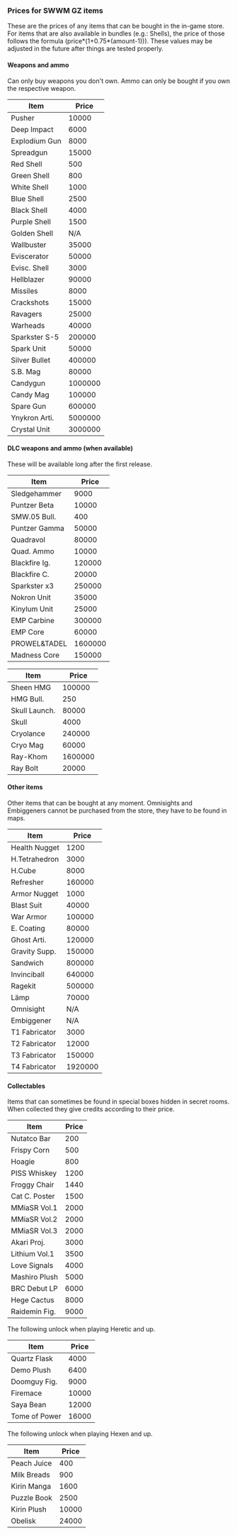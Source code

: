### Prices for SWWM GZ items

These are the prices of any items that can be bought in the in-game store.
For items that are also available in bundles (e.g.: Shells), the price of
those follows the formula (price*(1+0.75*(amount-1))).
These values may be adjusted in the future after things are tested properly.

#### Weapons and ammo

Can only buy weapons you don't own. Ammo can only be bought if you own the
respective weapon.

  Item          | Price
  ------------- | -----
  Pusher	| 10000
  Deep Impact	| 6000
  Explodium Gun	| 8000
  Spreadgun	| 15000
   Red Shell	| 500
   Green Shell	| 800
   White Shell	| 1000
   Blue Shell	| 2500
   Black Shell	| 4000
   Purple Shell	| 1500
   Golden Shell | N/A
  Wallbuster	| 35000
  Eviscerator	| 50000
   Evisc. Shell	| 3000
  Hellblazer	| 90000
   Missiles	| 8000
   Crackshots	| 15000
   Ravagers	| 25000
   Warheads	| 40000
  Sparkster S-5	| 200000
   Spark Unit	| 50000
  Silver Bullet	| 400000
   S.B. Mag	| 80000
  Candygun	| 1000000
   Candy Mag	| 100000
   Spare Gun	| 600000
  Ynykron Arti.	| 5000000
   Crystal Unit	| 3000000

#### DLC weapons and ammo (when available)

These will be available long after the first release.

  Item          | Price
  ------------- | -----
  Sledgehammer	| 9000
  Puntzer Beta	| 10000
   SMW.05 Bull.	| 400
  Puntzer Gamma	| 50000
  Quadravol	| 80000
   Quad. Ammo	| 10000
  Blackfire Ig.	| 120000
   Blackfire C.	| 20000
  Sparkster x3	| 250000
   Nokron Unit	| 35000
   Kinylum Unit	| 25000
  EMP Carbine	| 300000
   EMP Core	| 60000
  PROWEL&TADEL	| 1600000
   Madness Core	| 150000

  Item          | Price
  ------------- | -----
  Sheen HMG	| 100000
   HMG Bull.	| 250
  Skull Launch.	| 80000
   Skull	| 4000
  Cryolance	| 240000
   Cryo Mag	| 60000
  Ray-Khom	| 1600000
   Ray Bolt	| 20000

#### Other items

Other items that can be bought at any moment. Omnisights and Embiggeners cannot
be purchased from the store, they have to be found in maps.

  Item          | Price
  ------------- | -----
  Health Nugget	| 1200
  H.Tetrahedron	| 3000
  H.Cube	| 8000
  Refresher	| 160000
  Armor Nugget	| 1000
  Blast Suit	| 40000
  War Armor	| 100000
  E. Coating	| 80000
  Ghost Arti.	| 120000
  Gravity Supp.	| 150000
  Sandwich	| 800000
  Invinciball	| 640000
  Ragekit	| 500000
  Lämp		| 70000
  Omnisight	| N/A
  Embiggener	| N/A
  T1 Fabricator	| 3000
  T2 Fabricator	| 12000
  T3 Fabricator	| 150000
  T4 Fabricator	| 1920000

#### Collectables

Items that can sometimes be found in special boxes hidden in secret rooms. When
collected they give credits according to their price.

  Item          | Price
  ------------- | -----
  Nutatco Bar	| 200
  Frispy Corn	| 500
  Hoagie	| 800
  PISS Whiskey	| 1200
  Froggy Chair	| 1440
  Cat C. Poster	| 1500
  MMiaSR Vol.1	| 2000
  MMiaSR Vol.2	| 2000
  MMiaSR Vol.3	| 2000
  Akari Proj.	| 3000
  Lithium Vol.1	| 3500
  Love Signals	| 4000
  Mashiro Plush	| 5000
  BRC Debut LP	| 6000
  Hege Cactus	| 8000
  Raidemin Fig.	| 9000

The following unlock when playing Heretic and up.

  Item          | Price
  ------------- | -----
  Quartz Flask	| 4000
  Demo Plush	| 6400
  Doomguy Fig.	| 9000
  Firemace	| 10000
  Saya Bean	| 12000
  Tome of Power	| 16000

The following unlock when playing Hexen and up.

  Item          | Price
  ------------- | -----
  Peach Juice	| 400
  Milk Breads	| 900
  Kirin Manga	| 1600
  Puzzle Book	| 2500
  Kirin Plush	| 10000
  Obelisk	| 24000
